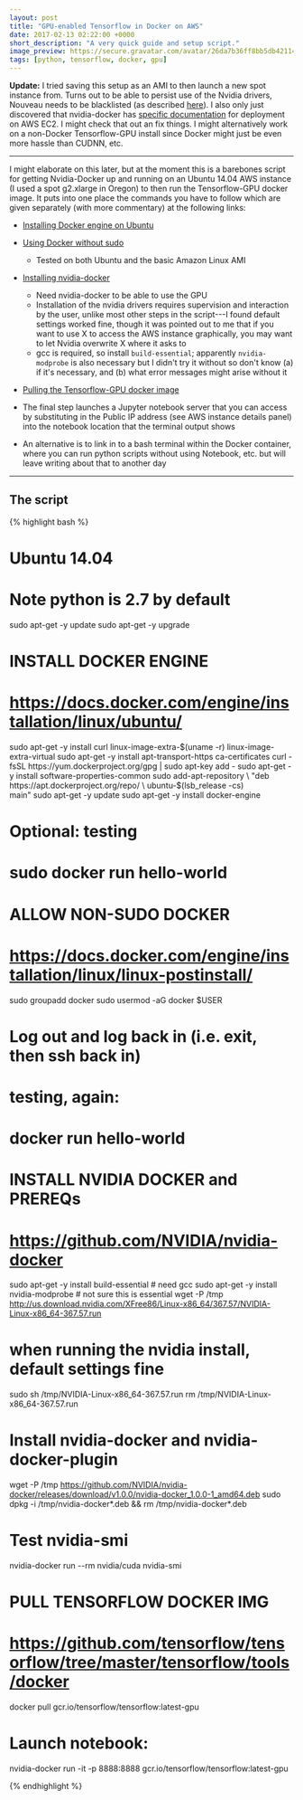 ```yaml
---
layout: post
title: "GPU-enabled Tensorflow in Docker on AWS"
date: 2017-02-13 02:22:00 +0000
short_description: "A very quick guide and setup script."
image_preview: https://secure.gravatar.com/avatar/26da7b36ff8bb5db4211400358dc7c4e.jpg?s=512&r=g&d=mm
tags: [python, tensorflow, docker, gpu]
---
```

**Update:** I tried saving this setup as an AMI to then launch a new spot instance from. Turns out to be able to persist use of the Nvidia drivers, Nouveau needs to be blacklisted (as described [here](https://github.com/NVIDIA/nvidia-docker/issues/137)). I also only just discovered that nvidia-docker has [specific documentation](https://github.com/NVIDIA/nvidia-docker/wiki/Deploy-on-Amazon-EC2) for deployment on AWS EC2. I might check that out an fix things. I might alternatively work on a non-Docker Tensorflow-GPU install since Docker might just be even more hassle than CUDNN, etc.

***

I might elaborate on this later, but at the moment this is a barebones script for getting Nvidia-Docker up and running on an Ubuntu 14.04 AWS instance (I used a spot g2.xlarge in Oregon) to then run the Tensorflow-GPU docker image. It puts into one place the commands you have to follow which are given separately (with more commentary) at the following links:

* [Installing Docker engine on Ubuntu](https://docs.docker.com/engine/installation/linux/ubuntu/)

* [Using Docker without sudo](https://docs.docker.com/engine/installation/linux/linux-postinstall/)
  * Tested on both Ubuntu and the basic Amazon Linux AMI

* [Installing nvidia-docker](https://github.com/NVIDIA/nvidia-docker)
  * Need nvidia-docker to be able to use the GPU
  * Installation of the nvidia drivers requires supervision and interaction by the user, unlike most other steps in the script---I found default settings worked fine, though it was pointed out to me that if you want to use X to access the AWS instance graphically, you may want to let Nvidia overwrite X where it asks to
  * gcc is required, so install `build-essential`; apparently `nvidia-modprobe` is also necessary but I didn't try it without so don't know (a) if it's necessary, and (b) what error messages might arise without it

* [Pulling the Tensorflow-GPU docker image](https://github.com/tensorflow/tensorflow/tree/master/tensorflow/tools/docker)

* The final step launches a Jupyter notebook server that you can access by substituting in the Public IP address (see AWS instance details panel) into the notebook location that the terminal output shows

* An alternative is to link in to a bash terminal within the Docker container, where you can run python scripts without using Notebook, etc. but will leave writing about that to another day

***

## The script

{% highlight bash %}

# Ubuntu 14.04
# Note python is 2.7 by default

sudo apt-get -y update
sudo apt-get -y upgrade

# INSTALL DOCKER ENGINE
# https://docs.docker.com/engine/installation/linux/ubuntu/
sudo apt-get -y install curl linux-image-extra-$(uname -r) linux-image-extra-virtual
sudo apt-get -y install apt-transport-https ca-certificates
curl -fsSL https://yum.dockerproject.org/gpg | sudo apt-key add -
sudo apt-get -y install software-properties-common
sudo add-apt-repository \
       "deb https://apt.dockerproject.org/repo/ \
       ubuntu-$(lsb_release -cs) \
       main"
sudo apt-get -y update
sudo apt-get -y install docker-engine
# Optional: testing
# sudo docker run hello-world  

# ALLOW NON-SUDO DOCKER
# https://docs.docker.com/engine/installation/linux/linux-postinstall/
sudo groupadd docker
sudo usermod -aG docker $USER
# Log out and log back in (i.e. exit, then ssh back in)
# testing, again:
# docker run hello-world  

# INSTALL NVIDIA DOCKER and PREREQs
# https://github.com/NVIDIA/nvidia-docker
sudo apt-get -y install build-essential  # need gcc
sudo apt-get -y install nvidia-modprobe  # not sure this is essential
wget -P /tmp http://us.download.nvidia.com/XFree86/Linux-x86_64/367.57/NVIDIA-Linux-x86_64-367.57.run
# when running the nvidia install, default settings fine
sudo sh /tmp/NVIDIA-Linux-x86_64-367.57.run
rm /tmp/NVIDIA-Linux-x86_64-367.57.run
# Install nvidia-docker and nvidia-docker-plugin
wget -P /tmp https://github.com/NVIDIA/nvidia-docker/releases/download/v1.0.0/nvidia-docker_1.0.0-1_amd64.deb
sudo dpkg -i /tmp/nvidia-docker*.deb && rm /tmp/nvidia-docker*.deb
# Test nvidia-smi
nvidia-docker run --rm nvidia/cuda nvidia-smi

# PULL TENSORFLOW DOCKER IMG
# https://github.com/tensorflow/tensorflow/tree/master/tensorflow/tools/docker
docker pull gcr.io/tensorflow/tensorflow:latest-gpu

# Launch notebook:
nvidia-docker run -it -p 8888:8888 gcr.io/tensorflow/tensorflow:latest-gpu

{% endhighlight %}
